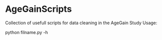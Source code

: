 # AgeGainScripts
Collection of usefull scripts for data cleaning in the AgeGain Study
Usage:  

python filname.py -h 
